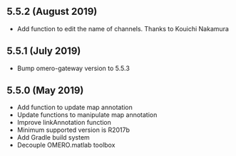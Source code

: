 5.5.2 (August 2019)
-------------------

- Add function to edit the name of channels. Thanks to Kouichi Nakamura


5.5.1 (July 2019)
----------------

- Bump omero-gateway version to 5.5.3

5.5.0 (May 2019)
----------------

- Add function to update map annotation
- Update functions to manipulate map annotation
- Improve linkAnnotation function
- Minimum supported version is R2017b
- Add Gradle build system
- Decouple OMERO.matlab toolbox
